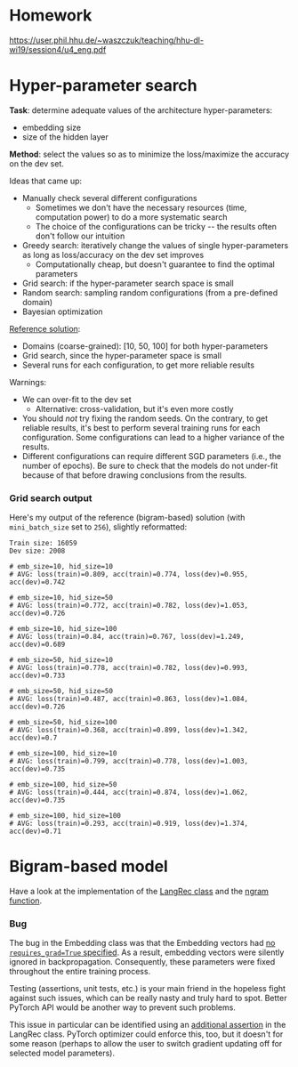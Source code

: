 # Homework

https://user.phil.hhu.de/~waszczuk/teaching/hhu-dl-wi19/session4/u4_eng.pdf


# Hyper-parameter search 

**Task**: determine adequate values of the architecture hyper-parameters:
* embedding size
* size of the hidden layer

**Method**: select the values so as to minimize the loss/maximize the accuracy on
the dev set.

Ideas that came up:
* Manually check several different configurations
  * Sometimes we don't have the necessary resources (time, computation
    power) to do a more systematic search
  * The choice of the configurations can be tricky -- the results often don't
    follow our intuition
* Greedy search: iteratively change the values of single hyper-parameters as
  long as loss/accuracy on the dev set improves
  * Computationally cheap, but doesn't guarantee to find the optimal parameters
* Grid search: if the hyper-parameter search space is small
* Random search: sampling random configurations (from a pre-defined domain)
* Bayesian optimization

[Reference solution](main.py#L300-L350):
* Domains (coarse-grained): [10, 50, 100] for both hyper-parameters
* Grid search, since the hyper-parameter space is small
* Several runs for each configuration, to get more reliable results

Warnings:
* We can over-fit to the dev set
  * Alternative: cross-validation, but it's even more costly
* You should *not* try fixing the random seeds.  On the contrary, to get
  reliable results, it's best to perform several training runs for each
  configuration.  Some configurations can lead to a higher variance of the
  results.
* Different configurations can require different SGD parameters (i.e., the
  number of epochs).  Be sure to check that the models do not under-fit because
  of that before drawing conclusions from the results.

<!---
Some problems:
* 
-->

### Grid search output

Here's my output of the reference (bigram-based) solution (with
`mini_batch_size` set to `256`), slightly reformatted:
```
Train size: 16059
Dev size: 2008

# emb_size=10, hid_size=10
# AVG: loss(train)=0.809, acc(train)=0.774, loss(dev)=0.955, acc(dev)=0.742

# emb_size=10, hid_size=50
# AVG: loss(train)=0.772, acc(train)=0.782, loss(dev)=1.053, acc(dev)=0.726

# emb_size=10, hid_size=100
# AVG: loss(train)=0.84, acc(train)=0.767, loss(dev)=1.249, acc(dev)=0.689

# emb_size=50, hid_size=10
# AVG: loss(train)=0.778, acc(train)=0.782, loss(dev)=0.993, acc(dev)=0.733

# emb_size=50, hid_size=50
# AVG: loss(train)=0.487, acc(train)=0.863, loss(dev)=1.084, acc(dev)=0.726

# emb_size=50, hid_size=100
# AVG: loss(train)=0.368, acc(train)=0.899, loss(dev)=1.342, acc(dev)=0.7

# emb_size=100, hid_size=10
# AVG: loss(train)=0.799, acc(train)=0.778, loss(dev)=1.003, acc(dev)=0.735

# emb_size=100, hid_size=50
# AVG: loss(train)=0.444, acc(train)=0.874, loss(dev)=1.062, acc(dev)=0.735

# emb_size=100, hid_size=100
# AVG: loss(train)=0.293, acc(train)=0.919, loss(dev)=1.374, acc(dev)=0.71
```

<!---
TODO: Can we observe that it's not possible to perform greed search to find the
optimal configuration?
TODO: mention overfitting
-->


# Bigram-based model

Have a look at the implementation of the [LangRec class](main.py#L36-L142) and
the [ngram function](main.py#L19-L33).

### Bug

The bug in the Embedding class was that the Embedding vectors had [no
`requires_grad=True` specified](embedding.py#L42).  As a result, embedding
vectors were silently ignored in backpropagation.  Consequently, these
parameters were fixed throughout the entire training process.

Testing (assertions, unit tests, etc.) is your main friend in the hopeless
fight against such issues, which can be really nasty and truly hard to spot.
Better PyTorch API would be another way to prevent such problems.

This issue in particular can be identified using an [additional
assertion](main.py#L67-L70) in the LangRec class.  PyTorch optimizer could
enforce this, too, but it doesn't for some reason (perhaps to allow the user to
switch gradient updating off for selected model parameters).
